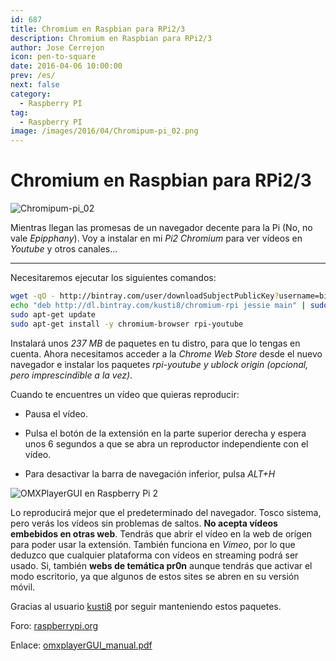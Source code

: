 ```yaml
---
id: 687
title: Chromium en Raspbian para RPi2/3
description: Chromium en Raspbian para RPi2/3
author: Jose Cerrejon
icon: pen-to-square
date: 2016-04-06 10:00:00
prev: /es/
next: false
category:
  - Raspberry PI
tag:
  - Raspberry PI
image: /images/2016/04/Chromipum-pi_02.png
---
```


# Chromium en Raspbian para RPi2/3

![Chromipum-pi_02](/images/2016/04/Chromipum-pi_02.png)

Mientras llegan las promesas de un navegador decente para la Pi (No, no vale *Epipphany*). Voy a instalar en mi  *Pi2 Chromium* para ver vídeos en *Youtube* y otros canales...

- - -
Necesitaremos ejecutar los siguientes comandos:

```bash
wget -qO - http://bintray.com/user/downloadSubjectPublicKey?username=bintray | sudo apt-key add -
echo "deb http://dl.bintray.com/kusti8/chromium-rpi jessie main" | sudo tee -a /etc/apt/sources.list
sudo apt-get update
sudo apt-get install -y chromium-browser rpi-youtube
```

Instalará unos *237 MB* de paquetes en tu distro, para que lo tengas en cuenta. Ahora necesitamos acceder a la *Chrome Web Store* desde el nuevo navegador e instalar los paquetes *rpi-youtube y ublock origin (opcional, pero imprescindible a la vez)*.

Cuando te encuentres un vídeo que quieras reproducir:

* Pausa el vídeo.

* Pulsa el botón de la extensión en la parte superior derecha y espera unos 6 segundos a que se abra un reproductor independiente con el vídeo.

* Para desactivar la barra de navegación inferior, pulsa *ALT+H*

![OMXPlayerGUI en Raspberry Pi 2](/images/2016/04/Chromipum-pi_01.png "OMXPlayerGUI en Raspberry Pi 2")

Lo reproducirá mejor que el predeterminado del navegador. Tosco sistema, pero verás los vídeos sin problemas de saltos. **No acepta vídeos embebidos en otras web**. Tendrás que abrir el vídeo en la web de orígen para poder usar la extensión. También funciona en *Vimeo*, por lo que deduzco que cualquier plataforma con vídeos en streaming podrá ser usado. Si, también **webs de temática pr0n** aunque tendrás que activar el modo escritorio, ya que algunos de estos sites se abren en su versión móvil.

Gracias al usuario [kusti8](https://www.raspberrypi.org/forums/memberlist.php?mode=viewprofile&u=94090&sid=2db922307a56b5390921c667e5e7d020) por seguir manteniendo estos paquetes.

Foro: [raspberrypi.org](https://www.raspberrypi.org/forums/viewtopic.php?f=63&t=121195)

Enlace: [omxplayerGUI_manual.pdf](http://steinerdatenbank.de/software/omxplayerGUI_manual.pdf)

